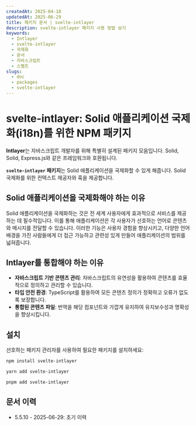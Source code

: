 ```yaml
---
createdAt: 2025-04-18
updatedAt: 2025-06-29
title: 패키지 문서 | svelte-intlayer
description: svelte-intlayer 패키지 사용 방법 보기
keywords:
  - Intlayer
  - svelte-intlayer
  - 국제화
  - 문서
  - 자바스크립트
  - 스벨트
slugs:
  - doc
  - packages
  - svelte-intlayer
---
```


# svelte-intlayer: Solid 애플리케이션 국제화(i18n)를 위한 NPM 패키지

**Intlayer**는 자바스크립트 개발자를 위해 특별히 설계된 패키지 모음입니다. Solid, Solid, Express.js와 같은 프레임워크와 호환됩니다.

**`svelte-intlayer` 패키지**는 Solid 애플리케이션을 국제화할 수 있게 해줍니다. Solid 국제화를 위한 컨텍스트 제공자와 훅을 제공합니다.

## Solid 애플리케이션을 국제화해야 하는 이유

Solid 애플리케이션을 국제화하는 것은 전 세계 사용자에게 효과적으로 서비스를 제공하는 데 필수적입니다. 이를 통해 애플리케이션은 각 사용자가 선호하는 언어로 콘텐츠와 메시지를 전달할 수 있습니다. 이러한 기능은 사용자 경험을 향상시키고, 다양한 언어 배경을 가진 사람들에게 더 접근 가능하고 관련성 있게 만들어 애플리케이션의 범위를 넓혀줍니다.

## Intlayer를 통합해야 하는 이유

- **자바스크립트 기반 콘텐츠 관리**: 자바스크립트의 유연성을 활용하여 콘텐츠를 효율적으로 정의하고 관리할 수 있습니다.
- **타입 안전 환경**: TypeScript를 활용하여 모든 콘텐츠 정의가 정확하고 오류가 없도록 보장합니다.
- **통합된 콘텐츠 파일**: 번역을 해당 컴포넌트와 가깝게 유지하여 유지보수성과 명확성을 향상시킵니다.

## 설치

선호하는 패키지 관리자를 사용하여 필요한 패키지를 설치하세요:

```bash packageManager="npm"
npm install svelte-intlayer
```

```bash packageManager="yarn"
yarn add svelte-intlayer
```

```bash packageManager="pnpm"
pnpm add svelte-intlayer
```

## 문서 이력

- 5.5.10 - 2025-06-29: 초기 이력
